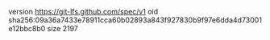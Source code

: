 version https://git-lfs.github.com/spec/v1
oid sha256:09a36a7433e78911cca60b02893a843f927830b9f97e6dda4d73001e12bbc8b0
size 2197
